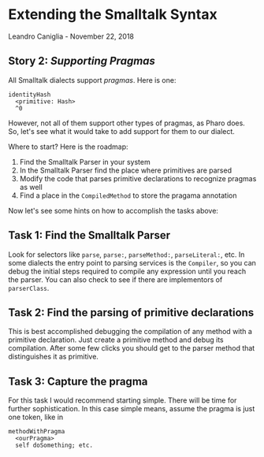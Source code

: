 # Extending the Smalltalk Syntax
Leandro Caniglia - November 22, 2018

**Story 2:** *Supporting Pragmas*
--

All Smalltalk dialects support _pragmas_. Here is one:
```
identityHash
  <primitive: Hash>
  ^0
```
However, not all of them support other types of pragmas, as Pharo does. So, let's see what it would take to add support for them to our dialect.

Where to start? Here is the roadmap:

1. Find the Smalltalk Parser in your system
2. In the Smalltalk Parser find the place where primitives are parsed
3. Modify the code that parses primitive declarations to recognize pragmas as well
4. Find a place in the `CompiledMethod` to store the pragama annotation

Now let's see some hints on how to accomplish the tasks above:

Task 1: Find the Smalltalk Parser
--
Look for selectors like `parse`, `parse:`, `parseMethod:`, `parseLiteral:`, etc. In some dialects the entry point to parsing services is the `Compiler`, so you can debug the initial steps required to compile any expression until you reach the parser. You can also check to see if there are implementors of `parserClass`.

Task 2: Find the parsing of primitive declarations
--
This is best accomplished debugging the compilation of any method with a primitive declaration. Just create a primitive method and debug its compilation. After some few clicks you should get to the parser method that distinguishes it as primitive.

Task 3: Capture the pragma
--
For this task I would recommend starting simple. There will be time for further sophistication. In this case simple means, assume the pragma is just one token, like in
```
methodWithPragma
  <ourPragma>
  self doSomething; etc.
```
